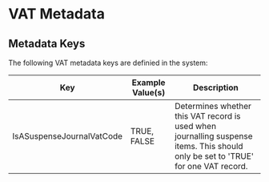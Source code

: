 # VAT Metadata

## Metadata Keys

The following VAT metadata keys are definied in the system:

|Key|Example Value(s)|Description|
|---|-------------|-----------|
|IsASuspenseJournalVatCode|TRUE, FALSE|Determines whether this VAT record is used when journalling suspense items. This should only be set to 'TRUE' for one VAT record.|